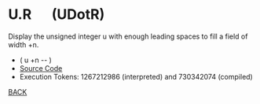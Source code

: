 # U.R &emsp; (UDotR)
Display the unsigned integer u with enough leading spaces to fill a field of width +n.
* ( u +n -- )
* [Source Code](../words/core_ext/UDotR.cs)
* Execution Tokens: 1267212986 (interpreted) and 730342074 (compiled)


[BACK](builtins.md#UDotR)
